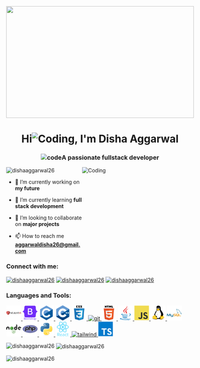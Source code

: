 


<img align="center" width="100%" height="300" src="https://repository-images.githubusercontent.com/462900780/0a10af70-6cbf-46df-9071-0ff586a3b1d6">
<h1 align="center">Hi<img alt="Coding" width="40" height="60" src="https://media.giphy.com/media/v1.Y2lkPTc5MGI3NjExb2o4eTJhbXEzdGRiMnJlc25jNmZpeTV3c3A0dWx5dTZpMHplaTJ6diZlcD12MV9pbnRlcm5hbF9naWZfYnlfaWQmY3Q9Zw/LY8yDak6Tngb6FfPrt/giphy.gif">, I'm Disha Aggarwal</h1>
<h3 align="center"><img alt="code" width="60" height="40" src="https://miro.medium.com/v2/resize:fit:1400/1*qdAW1TjCN57h1lbuuzvchg.gif">A passionate fullstack developer</h3>
<img align="right" alt="Coding" width="300" height="250" src="https://media.giphy.com/media/v1.Y2lkPTc5MGI3NjExbngxajBoYjFzMHF5bGJzNGd4bHo5NzNiOGN2djA1cWswejBtOWxwcyZlcD12MV9pbnRlcm5hbF9naWZfYnlfaWQmY3Q9Zw/CrFLL3CnRpw5ddlBMm/giphy.gif">

<p align="left"> <img src="https://komarev.com/ghpvc/?username=dishaaggarwal26&label=Profile%20views&color=0e75b6&style=flat" alt="dishaaggarwal26" /> </p>

- 🔭 I’m currently working on **my future**

- 🌱 I’m currently learning **full stack development**

- 👯 I’m looking to collaborate on **major projects**

- 📫 How to reach me **aggarwaldisha26@gmail.com**

<h3 align="left">Connect with me:</h3>
<p align="left">
<a href="https://twitter.com/dishaaggarwal26" target="blank"><img align="center" src="https://raw.githubusercontent.com/rahuldkjain/github-profile-readme-generator/master/src/images/icons/Social/twitter.svg" alt="dishaaggarwal26" height="30" width="40" /></a>
<a href="https://linkedin.com/in/dishaaggarwal26" target="blank"><img align="center" src="https://raw.githubusercontent.com/rahuldkjain/github-profile-readme-generator/master/src/images/icons/Social/linked-in-alt.svg" alt="dishaaggarwal26" height="30" width="40" /></a>
<a href="https://instagram.com/dishaaggarwal26" target="blank"><img align="center" src="https://raw.githubusercontent.com/rahuldkjain/github-profile-readme-generator/master/src/images/icons/Social/instagram.svg" alt="dishaaggarwal26" height="30" width="40" /></a>
</p>

<h3 align="left">Languages and Tools:</h3>
<p align="left"> <a href="https://angular.io" target="_blank" rel="noreferrer"> <img src="https://raw.githubusercontent.com/devicons/devicon/master/icons/angularjs/angularjs-original-wordmark.svg" alt="angularjs" width="40" height="40"/> </a> <a href="https://getbootstrap.com" target="_blank" rel="noreferrer"> <img src="https://raw.githubusercontent.com/devicons/devicon/master/icons/bootstrap/bootstrap-plain-wordmark.svg" alt="bootstrap" width="40" height="40"/> </a> <a href="https://www.cprogramming.com/" target="_blank" rel="noreferrer"> <img src="https://raw.githubusercontent.com/devicons/devicon/master/icons/c/c-original.svg" alt="c" width="40" height="40"/> </a> <a href="https://www.w3schools.com/cpp/" target="_blank" rel="noreferrer"> <img src="https://raw.githubusercontent.com/devicons/devicon/master/icons/cplusplus/cplusplus-original.svg" alt="cplusplus" width="40" height="40"/> </a> <a href="https://www.w3schools.com/css/" target="_blank" rel="noreferrer"> <img src="https://raw.githubusercontent.com/devicons/devicon/master/icons/css3/css3-original-wordmark.svg" alt="css3" width="40" height="40"/> </a> <a href="https://git-scm.com/" target="_blank" rel="noreferrer"> <img src="https://www.vectorlogo.zone/logos/git-scm/git-scm-icon.svg" alt="git" width="40" height="40"/> </a> <a href="https://www.w3.org/html/" target="_blank" rel="noreferrer"> <img src="https://raw.githubusercontent.com/devicons/devicon/master/icons/html5/html5-original-wordmark.svg" alt="html5" width="40" height="40"/> </a> <a href="https://www.java.com" target="_blank" rel="noreferrer"> <img src="https://raw.githubusercontent.com/devicons/devicon/master/icons/java/java-original.svg" alt="java" width="40" height="40"/> </a> <a href="https://developer.mozilla.org/en-US/docs/Web/JavaScript" target="_blank" rel="noreferrer"> <img src="https://raw.githubusercontent.com/devicons/devicon/master/icons/javascript/javascript-original.svg" alt="javascript" width="40" height="40"/> </a> <a href="https://www.linux.org/" target="_blank" rel="noreferrer"> <img src="https://raw.githubusercontent.com/devicons/devicon/master/icons/linux/linux-original.svg" alt="linux" width="40" height="40"/> </a> <a href="https://www.mysql.com/" target="_blank" rel="noreferrer"> <img src="https://raw.githubusercontent.com/devicons/devicon/master/icons/mysql/mysql-original-wordmark.svg" alt="mysql" width="40" height="40"/> </a> <a href="https://nodejs.org" target="_blank" rel="noreferrer"> <img src="https://raw.githubusercontent.com/devicons/devicon/master/icons/nodejs/nodejs-original-wordmark.svg" alt="nodejs" width="40" height="40"/> </a> <a href="https://www.php.net" target="_blank" rel="noreferrer"> <img src="https://raw.githubusercontent.com/devicons/devicon/master/icons/php/php-original.svg" alt="php" width="40" height="40"/> </a> <a href="https://www.python.org" target="_blank" rel="noreferrer"> <img src="https://raw.githubusercontent.com/devicons/devicon/master/icons/python/python-original.svg" alt="python" width="40" height="40"/> </a> <a href="https://reactjs.org/" target="_blank" rel="noreferrer"> <img src="https://raw.githubusercontent.com/devicons/devicon/master/icons/react/react-original-wordmark.svg" alt="react" width="40" height="40"/> </a> <a href="https://tailwindcss.com/" target="_blank" rel="noreferrer"> <img src="https://www.vectorlogo.zone/logos/tailwindcss/tailwindcss-icon.svg" alt="tailwind" width="40" height="40"/> </a> <a href="https://www.typescriptlang.org/" target="_blank" rel="noreferrer"> <img src="https://raw.githubusercontent.com/devicons/devicon/master/icons/typescript/typescript-original.svg" alt="typescript" width="40" height="40"/> </a> </p>

<p><img align="left" src="https://github-readme-stats.vercel.app/api/top-langs?username=dishaaggarwal26&show_icons=true&locale=en&layout=compact" alt="dishaaggarwal26" /></p>

<p>&nbsp;<img align="center" src="https://github-readme-stats.vercel.app/api?username=dishaaggarwal26&show_icons=true&locale=en" alt="dishaaggarwal26" /></p>

<p><img align="center" src="https://github-readme-streak-stats.herokuapp.com/?user=dishaaggarwal26&" alt="dishaaggarwal26" /></p>




